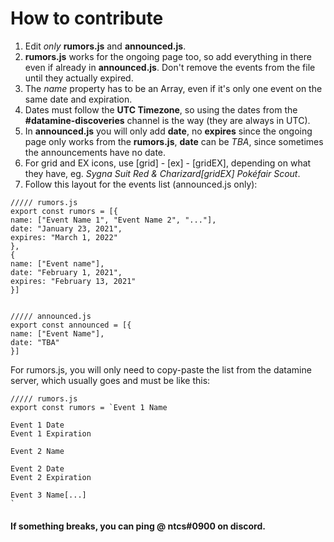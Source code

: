 # How to contribute
1. Edit *only* **rumors.js** and **announced.js**.
2. **rumors.js** works for the ongoing page too, so add everything in there even if already in **announced.js**. Don't remove the events from the file until they actually expired.
3. The *name* property has to be an Array, even if it's only one event on the same date and expiration.
4. Dates must follow the **UTC Timezone**, so using the dates from the **#datamine-discoveries** channel is the way (they are always in UTC).
5. In **announced.js** you will only add **date**, no **expires** since the ongoing page only works from the **rumors.js**, **date** can be *TBA*, since sometimes the announcements have no date.
6. For grid and EX icons, use \[grid] - \[ex] - \[gridEX], depending on what they have, eg. *Sygna Suit Red & Charizard\[gridEX] Pokéfair Scout*.
7. Follow this layout for the events list (announced.js only):
```
///// rumors.js
export const rumors = [{
name: ["Event Name 1", "Event Name 2", "..."],
date: "January 23, 2021",
expires: "March 1, 2022"
},
{
name: ["Event name"],
date: "February 1, 2021",
expires: "February 13, 2021"
}]


///// announced.js
export const announced = [{
name: ["Event Name"],
date: "TBA"
}]
```
For rumors.js, you will only need to copy-paste the list from the datamine server, which usually goes and must be like this:
```
///// rumors.js
export const rumors = `Event 1 Name

Event 1 Date
Event 1 Expiration

Event 2 Name

Event 2 Date
Event 2 Expiration

Event 3 Name[...]
`
```

#### If something breaks, you can ping @ ntcs#0900 on discord.
